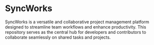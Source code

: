 # SyncWorks
SyncWorks is a versatile and collaborative project management platform designed to streamline team workflows and enhance productivity. This repository serves as the central hub for developers and contributors to collaborate seamlessly on shared tasks and projects.
